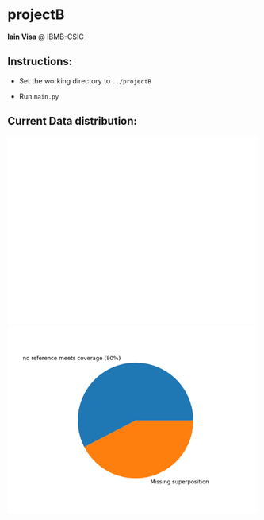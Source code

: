 # projectB
**Iain Visa** @ IBMB-CSIC
## Instructions:

- Set the working directory to `../projectB`

- Run `main.py`


## Current Data distribution:
![super_filtered.png](charts/super_filtered.png)
![failed_df.png](charts/failed_df.png)
